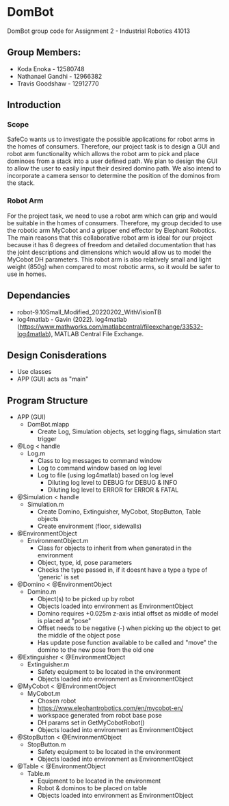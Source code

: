 # DomBot
DomBot group code for Assignment 2 - Industrial Robotics 41013

## Group Members:
- Koda Enoka - 12580748
- Nathanael Gandhi - 12966382
- Travis Goodshaw - 12912770

## Introduction
### Scope
SafeCo wants us to investigate the possible applications for robot arms in the homes of consumers. Therefore, our project task is to design a GUI and robot arm functionality which allows the robot arm to pick and place dominoes from a stack into a user defined path. We plan to design the GUI to allow the user to easily input their desired domino path. We also intend to incorporate a camera sensor to determine the position of the dominos from the stack.

### Robot Arm
For the project task, we need to use a robot arm which can grip and would be suitable in the homes of consumers. Therefore, my group decided to use the robotic arm MyCobot and a gripper end effector by Elephant Robotics. The main reasons that this collaborative robot arm is ideal for our project because it has 6 degrees of freedom and detailed documentation that has the joint descriptions and dimensions which would allow us to model the MyCobot DH parameters. This robot arm is also relatively small and light weight (850g) when compared to most robotic arms, so it would be safer to use in homes.

## Dependancies 
- robot-9.10Small_Modified_20220202_WithVisionTB
- log4matlab - Gavin (2022). log4matlab (https://www.mathworks.com/matlabcentral/fileexchange/33532-log4matlab), MATLAB Central File Exchange.

## Design Conisderations
- Use classes
- APP (GUI) acts as "main"

## Program Structure
- APP (GUI)
	- DomBot.mlapp
		- Create Log, Simulation objects, set logging flags, simulation start trigger
- @Log < handle
	- Log.m	
		- Class to log messages to command window
		- Log to command window based on log level
		- Log to file (using log4matlab) based on log level 
			- Diluting log level to DEBUG for DEBUG & INFO
			- Diluting log level to ERROR for ERROR & FATAL
- @Simulation < handle
	- Simulation.m
		- Create Domino, Extinguisher, MyCobot, StopButton, Table objects
		- Create environment (floor, sidewalls)
- @EnvironmentObject
	- EnvironmentObject.m
		- Class for objects to inherit from when generated in the environment
		- Object, type, id, pose parameters
		- Checks the type passed in, if it doesnt have a type a type of 'generic' is set
- @Domino < @EnvironmentObject
	- Domino.m
		- Object(s) to be picked up by robot
		- Objects loaded into environment as EnvironmentObject
		- Domino requires +0.025m z-axis intial offset as middle of model is placed at "pose"
		- Offset needs to be negative (-) when picking up the object to get the middle of the object pose
		- Has update pose function available to be called and "move" the domino to the new pose from the old one
- @Extinguisher < @EnvironmentObject
	- Extinguisher.m
		- Safety equipment to be located in the environment
		- Objects loaded into environment as EnvironmentObject
- @MyCobot < @EnvironmentObject
	- MyCobot.m
		- Chosen robot
		- https://www.elephantrobotics.com/en/mycobot-en/
		- workspace generated from robot base pose
		- DH params set in GetMyCobotRobot()
		- Objects loaded into environment as EnvironmentObject
- @StopButton < @EnvironmentObject
	- StopButton.m
		- Safety equipment to be located in the environment
		- Objects loaded into environment as EnvironmentObject
- @Table < @EnvironmentObject
	- Table.m
		- Equipment to be located in the environment
		- Robot & dominos to be placed on table
		- Objects loaded into environment as EnvironmentObject
